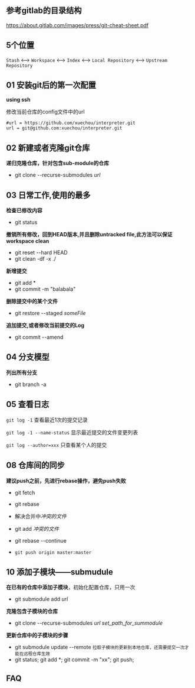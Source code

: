 ## 参考gitlab的目录结构

https://about.gitlab.com/images/press/git-cheat-sheet.pdf

## 5个位置

`Stash` <-->  `Workspace` <--> `Index` <--> `Local Repository` <--> `Upstream Repository`

## 01 安装git后的第一次配置

**using ssh**

修改当前仓库的config文件中的url

```
#url = https://github.com/xuechou/interpreter.git
url = git@github.com:xuechou/interpreter.git
```

## 02 新建或者克隆git仓库

**递归克隆仓库，针对包含sub-module的仓库**

- git clone --recurse-submodules *url*


## 03 日常工作,使用的最多

**检查已修改内容**

- git status

**撤销所有修改，回到HEAD版本,并且删除untracked file,此方法可以保证workspace clean**

- git reset --hard HEAD
- git clean -df -x ./

**新增提交**

- git add *
- git commit -m "balabala"

**删除提交中的某个文件**

- git restore --staged *someFile*

**追加提交,或者修改当前提交的Log**

- git commit --amend

## 04 分支模型

**列出所有分支**

- git branch -a

## 05 查看日志

`git log -1` 查看最近1次的提交记录

`git log -1 --name-status` 显示最近提交的文件变更列表

`git log --author=xxx` 只查看某个人的提交

## 08 仓库间的同步

**建议push之前，先进行rebase操作，避免push失败**

- git fetch
- git rebase
- 解决合并中*冲突的文件*
- git add  *冲突的文件*
- git rebase --continue

- `git push origin master:master`

## 10 添加子模块——submudule

**在已有的仓库中添加子模块**，初始化配置仓库，只用一次

- git submodule add *url*

**克隆包含子模块的仓库**

- git clone --recurse-submodules *url* *set_path_for_summodule*

**更新仓库中的子模块的步骤**

- git submodule update --remote   `拉取子模块的更新到本地仓库，还需要提交一次才能在远程仓库生效`
- git status; git add *; git commit -m "xx"; git push;

## FAQ